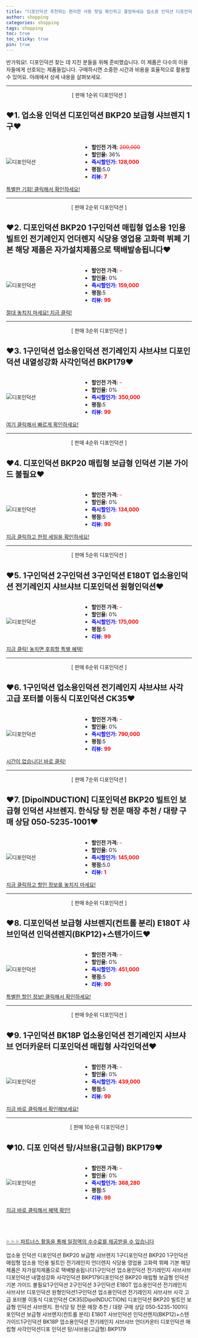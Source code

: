 ```yaml
---
title: "디포인덕션 추천하는 편리한 사용 핫딜 확인하고 결정하세요 업소용 인덕션 디포인덕션 BKP20 보급형"
author: shopping
categories: shopping
tags: shopping
toc: true
toc_sticky: true
pin: true
---
```

반가워요!. 디포인덕션 찾는 데 지친 분들을 위해 준비했습니다. 이 제품은 다수의 이용자들에게 선호되는 제품들입니다. 구매하시면 소중한 시간과 비용을 효율적으로 활용할 수 있어요. 아래에서 상세 내용을 살펴보세요.

---
<p class="toplist" style="margin: 0 auto; display: block; width: fit-content;">[ 판매 1순위 디포인덕션 ]</p>

<h2><strong>❤️1. 업소용 인덕션 디포인덕션 BKP20 보급형 샤브렌지 1구❤️</strong></h2>

<div style="display: flex; align-items: center;">
    <div style="flex: 0.4;">
        <img src="https://thumbnail8.coupangcdn.com/thumbnails/remote/230x230ex/image/vendor_inventory/8533/b77f088969d8712d678f30d74276ef7aa8f51e21d66f7f1e11d04132d26c.jpg" alt="디포인덕션" style="max-width: 100%;">
    </div>
    <div style="flex: 0.6; margin-left: 10px;">
        <ul>
            <li><strong>할인전 가격:</strong> <del style="color: red;">200,000</del></li>
            <li><strong>할인율:</strong> 36%</li>
            <li><span style='color:blue'><strong>즉시할인가:</strong></span> <span style='color:red'><strong>128,000</strong></span></li>
            <li><strong>평점:</strong>5.0</li>
            <li><span style='color:blue'><strong>리뷰:</strong></span> <span style='color:red'><strong>7</strong></span></li>
        </ul>
    </div>
</div>
<div class="center">
    <a href="https://William4Davisa.github.io?lptag=AF9450613&subid=githubio&pageKey=7680047935&traceid=V0-153&itemId=20510842214&vendorItemId=81398240594" class="myButton">
        특별한 기회! 클릭해서 확인하세요!
    </a>
</div>


---
<p class="toplist" style="margin: 0 auto; display: block; width: fit-content;">[ 판매 2순위 디포인덕션 ]</p>

<h2><strong>❤️2. 디포인덕션 BKP20 1구인덕션 매립형 업소용 1인용 빌트인 전기레인지 언더렌지 식당용 영업용 고화력 뷔페 기본 해당 제품은 자가설치제품으로 택배발송됩니다❤️</strong></h2>

<div style="display: flex; align-items: center;">
    <div style="flex: 0.4;">
        <img src="https://thumbnail10.coupangcdn.com/thumbnails/remote/230x230ex/image/vendor_inventory/cd37/ff0543f51307e489cc7d1083213c84b74a3a9db2ac07a41227b332e2e51b.png" alt="디포인덕션" style="max-width: 100%;">
    </div>
    <div style="flex: 0.6; margin-left: 10px;">
        <ul>
            <li><strong>할인전 가격:</strong> <del style="color: red;">-</del></li>
            <li><strong>할인율:</strong> 0%</li>
            <li><span style='color:blue'><strong>즉시할인가:</strong></span> <span style='color:red'><strong>159,000</strong></span></li>
            <li><strong>평점:</strong>5</li>
            <li><span style='color:blue'><strong>리뷰:</strong></span> <span style='color:red'><strong>99</strong></span></li>
        </ul>
    </div>
</div>
<div class="center">
    <a href="https://William4Davisa.github.io?lptag=AF9450613&subid=githubio&pageKey=7107599583&traceid=V0-153&itemId=17758731734&vendorItemId=84923072323" class="myButton">
        절대 놓치지 마세요! 지금 클릭!
    </a>
</div>


---
<p class="toplist" style="margin: 0 auto; display: block; width: fit-content;">[ 판매 3순위 디포인덕션 ]</p>

<h2><strong>❤️3. 1구인덕션 업소용인덕션 전기레인지 샤브샤브 디포인덕션 내열성강화 사각인덕션 BKP179❤️</strong></h2>

<div style="display: flex; align-items: center;">
    <div style="flex: 0.4;">
        <img src="https://thumbnail10.coupangcdn.com/thumbnails/remote/230x230ex/image/vendor_inventory/a444/fe818a73cf2c377b53e7606e9be1393d5bcebbe7eb0a7d041950c3ebe6ec.jpg" alt="디포인덕션" style="max-width: 100%;">
    </div>
    <div style="flex: 0.6; margin-left: 10px;">
        <ul>
            <li><strong>할인전 가격:</strong> <del style="color: red;">-</del></li>
            <li><strong>할인율:</strong> 0%</li>
            <li><span style='color:blue'><strong>즉시할인가:</strong></span> <span style='color:red'><strong>350,000</strong></span></li>
            <li><strong>평점:</strong>5</li>
            <li><span style='color:blue'><strong>리뷰:</strong></span> <span style='color:red'><strong>99</strong></span></li>
        </ul>
    </div>
</div>
<div class="center">
    <a href="https://William4Davisa.github.io?lptag=AF9450613&subid=githubio&pageKey=6638837638&traceid=V0-153&itemId=15167593286&vendorItemId=81398243130" class="myButton">
        여기 클릭해서 빠르게 확인하세요!
    </a>
</div>


---
<p class="toplist" style="margin: 0 auto; display: block; width: fit-content;">[ 판매 4순위 디포인덕션 ]</p>

<h2><strong>❤️4. 디포인덕션 BKP20 매립형 보급형 인덕션 기본 가이드 불필요❤️</strong></h2>

<div style="display: flex; align-items: center;">
    <div style="flex: 0.4;">
        <img src="https://thumbnail6.coupangcdn.com/thumbnails/remote/230x230ex/image/vendor_inventory/637e/5464ae090220def16aee739e823d22a9d400f9c6431cd3ac32b56ccae903.jpeg" alt="디포인덕션" style="max-width: 100%;">
    </div>
    <div style="flex: 0.6; margin-left: 10px;">
        <ul>
            <li><strong>할인전 가격:</strong> <del style="color: red;">-</del></li>
            <li><strong>할인율:</strong> 0%</li>
            <li><span style='color:blue'><strong>즉시할인가:</strong></span> <span style='color:red'><strong>134,000</strong></span></li>
            <li><strong>평점:</strong>5</li>
            <li><span style='color:blue'><strong>리뷰:</strong></span> <span style='color:red'><strong>99</strong></span></li>
        </ul>
    </div>
</div>
<div class="center">
    <a href="https://William4Davisa.github.io?lptag=AF9450613&subid=githubio&pageKey=7030233839&traceid=V0-153&itemId=17347417155&vendorItemId=87997715511" class="myButton">
        지금 클릭하고 한정 세일을 확인하세요!
    </a>
</div>


---
<p class="toplist" style="margin: 0 auto; display: block; width: fit-content;">[ 판매 5순위 디포인덕션 ]</p>

<h2><strong>❤️5. 1구인덕션 2구인덕션 3구인덕션 E180T 업소용인덕션 전기레인지 샤브샤브 디포인덕션 원형인덕션❤️</strong></h2>

<div style="display: flex; align-items: center;">
    <div style="flex: 0.4;">
        <img src="https://thumbnail7.coupangcdn.com/thumbnails/remote/230x230ex/image/vendor_inventory/13b8/a89e31f5ca7c72d57015693af39fdabf37d7b407dc7963b7d990a651de57.jpg" alt="디포인덕션" style="max-width: 100%;">
    </div>
    <div style="flex: 0.6; margin-left: 10px;">
        <ul>
            <li><strong>할인전 가격:</strong> <del style="color: red;">-</del></li>
            <li><strong>할인율:</strong> 0%</li>
            <li><span style='color:blue'><strong>즉시할인가:</strong></span> <span style='color:red'><strong>175,000</strong></span></li>
            <li><strong>평점:</strong>5</li>
            <li><span style='color:blue'><strong>리뷰:</strong></span> <span style='color:red'><strong>99</strong></span></li>
        </ul>
    </div>
</div>
<div class="center">
    <a href="https://William4Davisa.github.io?lptag=AF9450613&subid=githubio&pageKey=6638560033&traceid=V0-153&itemId=15166400669&vendorItemId=82387786488" class="myButton">
        지금 클릭! 놓치면 후회할 특별 혜택!
    </a>
</div>


---
<p class="toplist" style="margin: 0 auto; display: block; width: fit-content;">[ 판매 6순위 디포인덕션 ]</p>

<h2><strong>❤️6. 1구인덕션 업소용인덕션 전기레인지 샤브샤브 사각 고급 포터블 이동식 디포인덕션 CK35❤️</strong></h2>

<div style="display: flex; align-items: center;">
    <div style="flex: 0.4;">
        <img src="https://thumbnail6.coupangcdn.com/thumbnails/remote/230x230ex/image/vendor_inventory/dab0/2bc143cb7db2e08c4b78d5e1cfde5108cd798af3e770d03bc2610fac0acf.jpg" alt="디포인덕션" style="max-width: 100%;">
    </div>
    <div style="flex: 0.6; margin-left: 10px;">
        <ul>
            <li><strong>할인전 가격:</strong> <del style="color: red;">-</del></li>
            <li><strong>할인율:</strong> 0%</li>
            <li><span style='color:blue'><strong>즉시할인가:</strong></span> <span style='color:red'><strong>790,000</strong></span></li>
            <li><strong>평점:</strong>5</li>
            <li><span style='color:blue'><strong>리뷰:</strong></span> <span style='color:red'><strong>99</strong></span></li>
        </ul>
    </div>
</div>
<div class="center">
    <a href="https://William4Davisa.github.io?lptag=AF9450613&subid=githubio&pageKey=6643083673&traceid=V0-153&itemId=15193995837&vendorItemId=82415166688" class="myButton">
        시간이 없습니다! 바로 클릭!
    </a>
</div>


---
<p class="toplist" style="margin: 0 auto; display: block; width: fit-content;">[ 판매 7순위 디포인덕션 ]</p>

<h2><strong>❤️7. [DipoINDUCTION] 디포인덕션 BKP20 빌트인 보급형 인덕션 샤브렌지. 한식당 탕 전문 매장 추천 / 대량 구매 상담 050-5235-1001❤️</strong></h2>

<div style="display: flex; align-items: center;">
    <div style="flex: 0.4;">
        <img src="https://thumbnail8.coupangcdn.com/thumbnails/remote/230x230ex/image/vendor_inventory/b2ae/112272743e92dfda753e4c762a53721d6226c8e95a6c2ffbbe92320dc142.png" alt="디포인덕션" style="max-width: 100%;">
    </div>
    <div style="flex: 0.6; margin-left: 10px;">
        <ul>
            <li><strong>할인전 가격:</strong> <del style="color: red;">-</del></li>
            <li><strong>할인율:</strong> 0%</li>
            <li><span style='color:blue'><strong>즉시할인가:</strong></span> <span style='color:red'><strong>145,000</strong></span></li>
            <li><strong>평점:</strong>5.0</li>
            <li><span style='color:blue'><strong>리뷰:</strong></span> <span style='color:red'><strong>1</strong></span></li>
        </ul>
    </div>
</div>
<div class="center">
    <a href="https://William4Davisa.github.io?lptag=AF9450613&subid=githubio&pageKey=6162452043&traceid=V0-153&itemId=11968005735&vendorItemId=79240543207" class="myButton">
        지금 클릭하고 할인 정보를 놓치지 마세요!
    </a>
</div>


---
<p class="toplist" style="margin: 0 auto; display: block; width: fit-content;">[ 판매 8순위 디포인덕션 ]</p>

<h2><strong>❤️8. 디포인덕션 보급형 샤브렌지(컨트롤 분리) E180T 샤브인덕션 인덕션렌지(BKP12)+스텐가이드❤️</strong></h2>

<div style="display: flex; align-items: center;">
    <div style="flex: 0.4;">
        <img src="https://thumbnail6.coupangcdn.com/thumbnails/remote/230x230ex/image/vendor_inventory/aa87/dd59cd2997d44e89aeb9a983fb819402f1b6d870d43fbf1d973f908b2d8c.jpg" alt="디포인덕션" style="max-width: 100%;">
    </div>
    <div style="flex: 0.6; margin-left: 10px;">
        <ul>
            <li><strong>할인전 가격:</strong> <del style="color: red;">-</del></li>
            <li><strong>할인율:</strong> 0%</li>
            <li><span style='color:blue'><strong>즉시할인가:</strong></span> <span style='color:red'><strong>451,000</strong></span></li>
            <li><strong>평점:</strong>5</li>
            <li><span style='color:blue'><strong>리뷰:</strong></span> <span style='color:red'><strong>99</strong></span></li>
        </ul>
    </div>
</div>
<div class="center">
    <a href="https://William4Davisa.github.io?lptag=AF9450613&subid=githubio&pageKey=7345144289&traceid=V0-153&itemId=18888306531&vendorItemId=86016995836" class="myButton">
        특별한 할인 정보! 클릭해서 확인하세요!
    </a>
</div>


---
<p class="toplist" style="margin: 0 auto; display: block; width: fit-content;">[ 판매 9순위 디포인덕션 ]</p>

<h2><strong>❤️9. 1구인덕션 BK18P 업소용인덕션 전기레인지 샤브샤브 언더카운터 디포인덕션 매립형 사각인덕션❤️</strong></h2>

<div style="display: flex; align-items: center;">
    <div style="flex: 0.4;">
        <img src="https://thumbnail9.coupangcdn.com/thumbnails/remote/230x230ex/image/vendor_inventory/3347/1827f2ae8a726e8c191e837d6a498ed0b6e1572c31bb7564b200205682da.jpg" alt="디포인덕션" style="max-width: 100%;">
    </div>
    <div style="flex: 0.6; margin-left: 10px;">
        <ul>
            <li><strong>할인전 가격:</strong> <del style="color: red;">-</del></li>
            <li><strong>할인율:</strong> 0%</li>
            <li><span style='color:blue'><strong>즉시할인가:</strong></span> <span style='color:red'><strong>439,000</strong></span></li>
            <li><strong>평점:</strong>5</li>
            <li><span style='color:blue'><strong>리뷰:</strong></span> <span style='color:red'><strong>99</strong></span></li>
        </ul>
    </div>
</div>
<div class="center">
    <a href="https://William4Davisa.github.io?lptag=AF9450613&subid=githubio&pageKey=6642777838&traceid=V0-153&itemId=15192611673&vendorItemId=82413794700" class="myButton">
        지금 바로 클릭해서 확인해보세요!
    </a>
</div>


---
<p class="toplist" style="margin: 0 auto; display: block; width: fit-content;">[ 판매 10순위 디포인덕션 ]</p>

<h2><strong>❤️10. 디포 인덕션 탕/샤브용(고급형) BKP179❤️</strong></h2>

<div style="display: flex; align-items: center;">
    <div style="flex: 0.4;">
        <img src="https://thumbnail8.coupangcdn.com/thumbnails/remote/230x230ex/image/vendor_inventory/bb2a/317ba4c0411ac421bc3043e2fc79db25c626b34f21cf8c89accb878e4e93.jpeg" alt="디포인덕션" style="max-width: 100%;">
    </div>
    <div style="flex: 0.6; margin-left: 10px;">
        <ul>
            <li><strong>할인전 가격:</strong> <del style="color: red;">-</del></li>
            <li><strong>할인율:</strong> 0%</li>
            <li><span style='color:blue'><strong>즉시할인가:</strong></span> <span style='color:red'><strong>368,280</strong></span></li>
            <li><strong>평점:</strong>5</li>
            <li><span style='color:blue'><strong>리뷰:</strong></span> <span style='color:red'><strong>99</strong></span></li>
        </ul>
    </div>
</div>
<div class="center">
    <a href="https://William4Davisa.github.io?lptag=AF9450613&subid=githubio&pageKey=7450007444&traceid=V0-153&itemId=19392638777&vendorItemId=86531466442" class="myButton">
        지금 바로 클릭해서 혜택 확인!
    </a>
</div>

<br><br><br>[💦 💦 💦 파트너스 활동을 통해 일정액의 수수료를 제공받을 수 있습니다](https://link.coupang.com/a/bcpT2c)<br><br>업소용 인덕션 디포인덕션 BKP20 보급형 샤브렌지 1구디포인덕션 BKP20 1구인덕션 매립형 업소용 1인용 빌트인 전기레인지 언더렌지 식당용 영업용 고화력 뷔페 기본 해당 제품은 자가설치제품으로 택배발송됩니다1구인덕션 업소용인덕션 전기레인지 샤브샤브 디포인덕션 내열성강화 사각인덕션 BKP179디포인덕션 BKP20 매립형 보급형 인덕션 기본 가이드 불필요1구인덕션 2구인덕션 3구인덕션 E180T 업소용인덕션 전기레인지 샤브샤브 디포인덕션 원형인덕션1구인덕션 업소용인덕션 전기레인지 샤브샤브 사각 고급 포터블 이동식 디포인덕션 CK35[DipoINDUCTION] 디포인덕션 BKP20 빌트인 보급형 인덕션 샤브렌지. 한식당 탕 전문 매장 추천 / 대량 구매 상담 050-5235-1001디포인덕션 보급형 샤브렌지(컨트롤 분리) E180T 샤브인덕션 인덕션렌지(BKP12)+스텐가이드1구인덕션 BK18P 업소용인덕션 전기레인지 샤브샤브 언더카운터 디포인덕션 매립형 사각인덕션디포 인덕션 탕/샤브용(고급형) BKP179